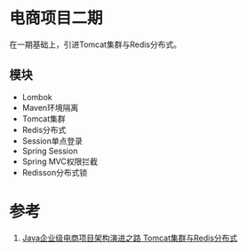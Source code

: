 # 电商项目二期

在一期基础上，引进Tomcat集群与Redis分布式。

## 模块

* Lombok
* Maven环境隔离
* Tomcat集群
* Redis分布式
* Session单点登录
* Spring Session
* Spring MVC权限拦截
* Redisson分布式锁

# 参考

1. [Java企业级电商项目架构演进之路 Tomcat集群与Redis分布式](https://coding.imooc.com/class/162.html)
